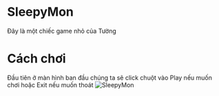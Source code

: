 # SleepyMon
Đây là một chiếc game nhỏ của Tường
# Cách chơi
Đầu tiên ở màn hình ban đầu chúng ta sẽ click chuột vào Play nếu muốn chơi hoặc Exit nếu muốn thoát
![SleepyMon](https://user-images.githubusercontent.com/124177404/236490168-0150350f-7331-439c-abed-4f5db58f826f.png)
